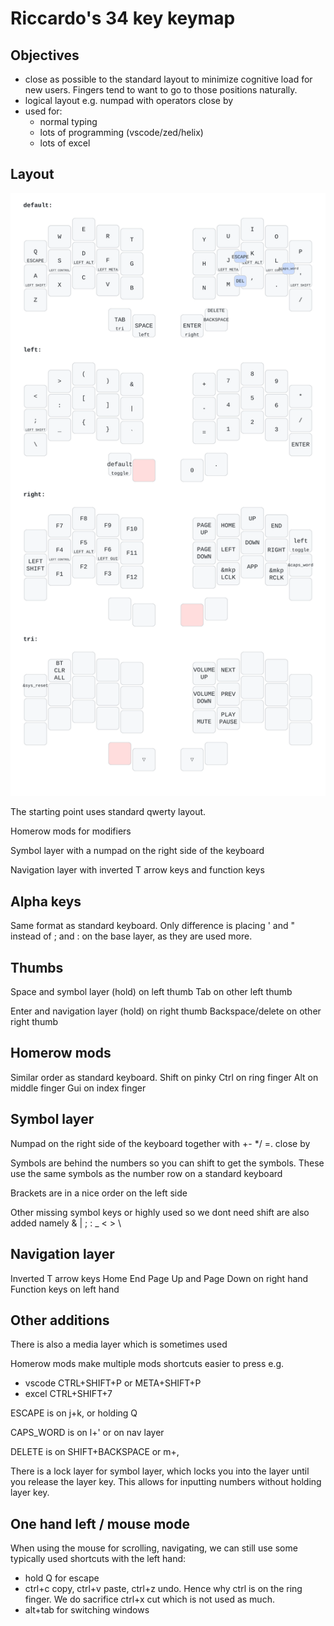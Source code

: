# Riccardo's 34 key keymap

## Objectives

- close as possible to the standard layout to minimize cognitive load for new users. Fingers tend to want to go to those positions naturally.
- logical layout e.g. numpad with operators close by
- used for:
  - normal typing
  - lots of programming (vscode/zed/helix)
  - lots of excel

## Layout

![image](keymap.svg)

The starting point uses standard qwerty layout.

Homerow mods for modifiers

Symbol layer with a numpad on the right side of the keyboard

Navigation layer with inverted T arrow keys and function keys

## Alpha keys

Same format as standard keyboard. Only difference is placing ' and " instead of ; and : on the base layer, as they are used more.

## Thumbs

Space and symbol layer (hold) on left thumb
Tab on other left thumb

Enter and navigation layer (hold) on right thumb
Backspace/delete on other right thumb

## Homerow mods

Similar order as standard keyboard.
Shift on pinky
Ctrl on ring finger
Alt on middle finger
Gui on index finger

## Symbol layer

Numpad on the right side of the keyboard together with +- \*/ \=. close by

Symbols are behind the numbers so you can shift to get the symbols. These use the same symbols as the number row on a standard keyboard

Brackets are in a nice order on the left side

Other missing symbol keys or highly used so we dont need shift are also added namely & | ; : \_ < > \\

## Navigation layer

Inverted T arrow keys
Home End Page Up and Page Down on right hand
Function keys on left hand

## Other additions

There is also a media layer which is sometimes used

Homerow mods make multiple mods shortcuts easier to press e.g.

- vscode CTRL+SHIFT+P or META+SHIFT+P
- excel CTRL+SHIFT+7

ESCAPE is on j+k, or holding Q

CAPS_WORD is on l+' or on nav layer

DELETE is on SHIFT+BACKSPACE or m+,

There is a lock layer for symbol layer, which locks you into the layer until you release the layer key. This allows for inputting numbers without holding layer key.

## One hand left / mouse mode

When using the mouse for scrolling, navigating, we can still use some typically used shortcuts with the left hand:

- hold Q for escape
- ctrl+c copy, ctrl+v paste, ctrl+z undo. Hence why ctrl is on the ring finger. We do sacrifice ctrl+x cut which is not used as much.
- alt+tab for switching windows

